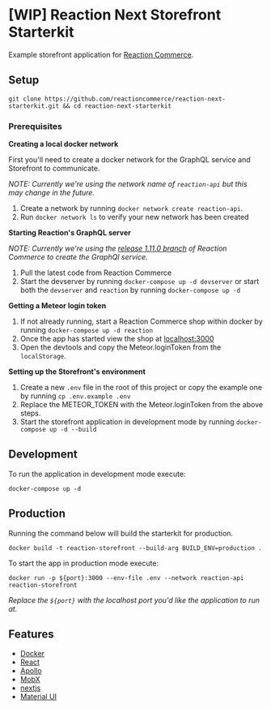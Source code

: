 # [WIP] Reaction Next Storefront Starterkit

Example storefront application for [Reaction Commerce](https://reactioncommerce.com/).

## Setup

`git clone https://github.com/reactioncommerce/reaction-next-starterkit.git && cd reaction-next-starterkit`

### Prerequisites

**Creating a local docker network**

First you'll need to create a docker network for the GraphQL service and Storefront to communicate.

*NOTE: Currently we're using the network name of `reaction-api` but this may change in the future.*

 1. Create a network by running `docker network create reaction-api`.
 2. Run `docker network ls` to verify your new network has been created

**Starting Reaction's GraphQL server**

*NOTE: Currently we're using the [release 1.11.0 branch](https://github.com/reactioncommerce/reaction/pull/4151) of Reaction Commerce to create the GraphQl service.*

 1. Pull the latest code from Reaction Commerce
 2. Start the devserver by running `docker-compose up -d devserver` or start both the `devserver` and `reaction` by running `docker-compose up -d`

**Getting a Meteor login token**
 1. If not already running, start a Reaction Commerce shop within docker by running `docker-compose up -d reaction`
 2. Once the app has started view the shop at [localhost:3000](http://localhost:3000)
 3. Open the devtools and copy the Meteor.loginToken from the `localStorage`.

**Setting up the Storefront's environment**
 1. Create a new `.env` file in the root of this project or copy the example one by running `cp .env.example .env`
 2. Replace the METEOR_TOKEN with the Meteor.loginToken from the above steps.
 3. Start the storefront application in development mode by running `docker-compose up -d --build`
 
## Development
To run the application in development mode execute:

`docker-compose up -d`

## Production
Running the command below will build the starterkit for production.

`docker build -t reaction-storefront --build-arg BUILD_ENV=production .`

To start the app in production mode execute:

`docker run -p ${port}:3000 --env-file .env --network reaction-api reaction-storefront`

*Replace the `${port}` with the localhost port you'd like the application to run at.*

## Features
 - [Docker](https://docs.docker.com)
 - [React](https://reactjs.org/)
 - [Apollo](https://www.apollographql.com/docs/react/)
 - [MobX](https://mobx.js.org/getting-started.html)
 - [nextjs](https://github.com/zeit/next.js/)
 - [Material UI](https://material-ui-next.com/)
